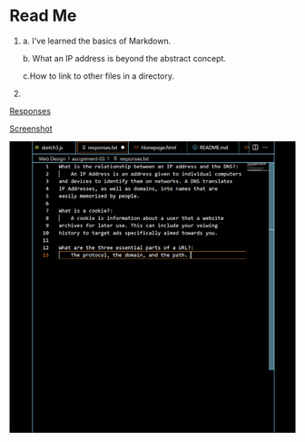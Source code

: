 # Read Me
1. 
    a. I've learned the basics of Markdown.
   
    b. What an IP address is beyond the abstract concept.
   
    c.How to link to other files in a directory.
2.

   <a href="responses.txt">Responses</a>

   <a href="images/Screenshot-03.png">Screenshot</a>


   ![Screenshot](./Images/Screenshot-03.png)

